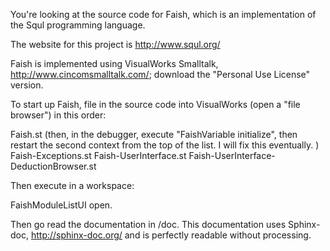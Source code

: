 You're looking at the source code for Faish, which is an implementation 
of the Squl programming language.

The website for this project is http://www.squl.org/

Faish is implemented using VisualWorks Smalltalk, 
http://www.cincomsmalltalk.com/; download the "Personal Use License" 
version.

To start up Faish, file in the source code into VisualWorks (open a 
"file browser") in this order:

Faish.st
   (then, in the debugger, execute "FaishVariable initialize", then restart the 
    second context from the top of the list. I will fix this eventually. )
Faish-Exceptions.st
Faish-UserInterface.st
Faish-UserInterface-DeductionBrowser.st

Then execute in a workspace:

FaishModuleListUI open.

Then go read the documentation in /doc. This documentation uses 
Sphinx-doc, http://sphinx-doc.org/ and is perfectly readable without 
processing.
